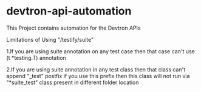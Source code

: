 # devtron-api-automation
This Project contains automation for the Devtron APIs

Limitations of Using "/testify/suite"

1.If you are using suite annotation on any test case then that case can't use (t *testing.T) annotation

2.If you are using suite annotation in any test class then that class can't append "_test" postfix if you use this
prefix then this class will not run via "*suite_test" class present in different folder location